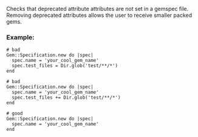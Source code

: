 Checks that deprecated attribute attributes are not set in a gemspec file.
Removing deprecated attributes allows the user to receive smaller packed gems.

### Example:

    # bad
    Gem::Specification.new do |spec|
      spec.name = 'your_cool_gem_name'
      spec.test_files = Dir.glob('test/**/*')
    end

    # bad
    Gem::Specification.new do |spec|
      spec.name = 'your_cool_gem_name'
      spec.test_files += Dir.glob('test/**/*')
    end

    # good
    Gem::Specification.new do |spec|
      spec.name = 'your_cool_gem_name'
    end
